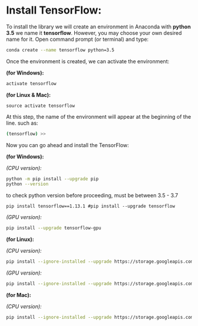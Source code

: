 # Install TensorFlow:

To install the library we will create an environment in Anaconda with __python 3.5__ we name it __tensorflow__. However, you may choose your own desired name for it. Open command prompt (or terminal) and type:
```bash
conda create --name tensorflow python=3.5
```
Once the environment is created, we can activate the environment:

__(for Windows):__
```bash
activate tensorflow
```
__(for Linux & Mac):__
```
source activate tensorflow
```
At this step, the name of the environment will appear at the beginning of the line. such as:
```bash
(tensorflow) >>
```
Now you can go ahead and install the TensorFlow:

__(for Windows):__

*(CPU version):*
```bash 
python -m pip install --upgrade pip
python --version 
```
to check python version before proceeding, must be between 3.5 - 3.7
```
pip install tensorflow==1.13.1 #pip install --upgrade tensorflow
```
*(GPU version):*
```bash
pip install --upgrade tensorflow-gpu
```
__(for Linux):__

*(CPU version):*
```bash
pip install --ignore-installed --upgrade https://storage.googleapis.com/tensorflow/linux/cpu/tensorflow-1.10.0-cp35-cp35m-linux_x86_64.whl
```
*(GPU version):*
```bash
pip install --ignore-installed --upgrade https://storage.googleapis.com/tensorflow/linux/gpu/tensorflow_gpu-1.10.0-cp35-cp35m-linux_x86_64.whl
 ```
__(for Mac):__

*(CPU version):*
```bash
pip install --ignore-installed --upgrade https://storage.googleapis.com/tensorflow/mac/cpu/tensorflow-1.10.0-py3-none-any.whl
```
